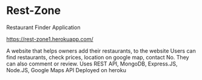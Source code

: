 # Rest-Zone

Restaurant Finder Application

https://rest-zone1.herokuapp.com/

A website that helps owners add their restaurants, to the website
Users can find restaurants, check prices, location on google map, contact No. They can also comment or review.
Uses REST API, MongoDB, Express.JS, Node.JS, Google Maps API
Deployed on heroku  

